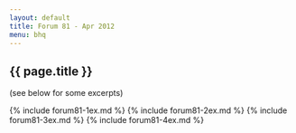 ```yaml
---
layout: default
title: Forum 81 - Apr 2012
menu: bhq
---
```

## {{ page.title }}

(see below for some excerpts)

{% include forum81-1ex.md %}
{% include forum81-2ex.md %}
{% include forum81-3ex.md %}
{% include forum81-4ex.md %}